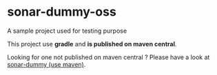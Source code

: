 # sonar-dummy-oss

A sample project used for testing purpose

This project use **gradle** and **is published on maven central**.

Looking for one not published on maven central ? Please have a look at [sonar-dummy (use maven)](https://github.com/SonarSource/sonar-dummy).
